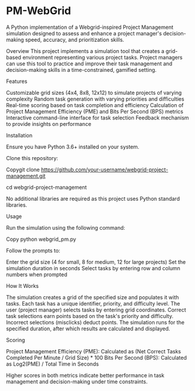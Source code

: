 # PM-WebGrid
A Python implementation of a Webgrid-inspired Project Management simulation designed to assess and enhance a project manager's decision-making speed, accuracy, and prioritization skills.

Overview
This project implements a simulation tool that creates a grid-based environment representing various project tasks. Project managers can use this tool to practice and improve their task management and decision-making skills in a time-constrained, gamified setting.

Features

Customizable grid sizes (4x4, 8x8, 12x12) to simulate projects of varying complexity
Random task generation with varying priorities and difficulties
Real-time scoring based on task completion and efficiency
Calculation of Project Management Efficiency (PME) and Bits Per Second (BPS) metrics
Interactive command-line interface for task selection
Feedback mechanism to provide insights on performance

Installation

Ensure you have Python 3.6+ installed on your system.

Clone this repository:

  Copygit clone https://github.com/your-username/webgrid-project-management.git
  
  cd webgrid-project-management


No additional libraries are required as this project uses Python standard libraries.

Usage

  Run the simulation using the following command:
  
  Copy python webgrid_pm.py

Follow the prompts to:

Enter the grid size (4 for small, 8 for medium, 12 for large projects)
Set the simulation duration in seconds
Select tasks by entering row and column numbers when prompted

How It Works

The simulation creates a grid of the specified size and populates it with tasks.
Each task has a unique identifier, priority, and difficulty level.
The user (project manager) selects tasks by entering grid coordinates.
Correct task selections earn points based on the task's priority and difficulty.
Incorrect selections (misclicks) deduct points.
The simulation runs for the specified duration, after which results are calculated and displayed.

Scoring

Project Management Efficiency (PME): Calculated as (Net Correct Tasks Completed Per Minute / Grid Size) * 100
Bits Per Second (BPS): Calculated as Log2(PME) / Total Time in Seconds

Higher scores in both metrics indicate better performance in task management and decision-making under time constraints.
